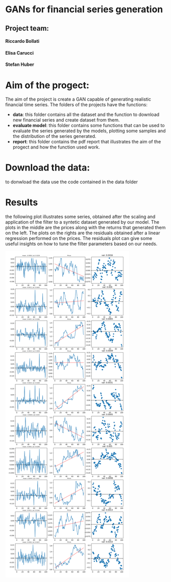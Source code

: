 # GANs for financial series generation
<h2>Project team:</h2>

<h4>Riccardo Bollati</h4>

<h4>Elisa Carucci</h4>

<h4>Stefan Huber</h4>

# Aim of the progect:

The aim of the project is create a GAN capable of generating realistic financial time series. The folders of the projects have the functions:

- **data**: this folder contains all the dataset and the function to download new financial series and create dataset from them.
- **evaluate model**: this folder contains some functions that can be used to evaluate the series generated by the models, plotting some samples and the distribution of the series generated.
- **report**: this folder contains the pdf report that illustrates the aim of the progect and how the function used work.

# Download the data:

to donwload the data use the code contained in the data folder

# Results
the following plot illustrates some series, obtained after the scaling and application of the filter to a syntetic dataset generated by our model. The plots in the middle are the prices along with the returns that generated them on the left. The plots on the rights are the residuals obtained after a linear regression performed on the prices. The residuals plot can give some useful insights on how to tune the filter parameters based on our needs.

![syntetic series](results/results_plot_README.png)
